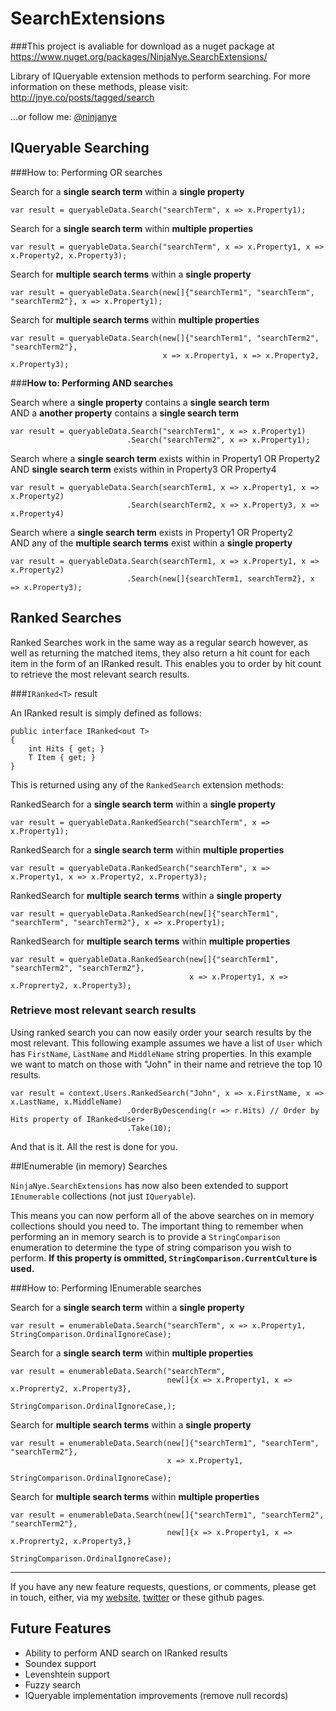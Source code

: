 SearchExtensions
================

###This project is avaliable for download as a nuget package at https://www.nuget.org/packages/NinjaNye.SearchExtensions/

Library of IQueryable extension methods to perform searching.  For more information on these methods, please visit:  
http://jnye.co/posts/tagged/search 

...or follow me: [@ninjanye](https://twitter.com/ninjanye) 

## IQueryable Searching

###How to: Performing OR searches

Search for a **single search term** within a **single property**

    var result = queryableData.Search("searchTerm", x => x.Property1);
    
Search for a **single search term** within **multiple properties**

    var result = queryableData.Search("searchTerm", x => x.Property1, x => x.Property2, x.Property3);
    
Search for **multiple search terms** within a **single property**

    var result = queryableData.Search(new[]{"searchTerm1", "searchTerm", "searchTerm2"}, x => x.Property1);
    
Search for **multiple search terms** within **multiple properties**

    var result = queryableData.Search(new[]{"searchTerm1", "searchTerm2", "searchTerm2"}, 
                                      x => x.Property1, x => x.Property2, x.Property3);
                                      
                                      
###**How to: Performing AND searches**

Search where a **single property** contains a **single search term**  
AND a **another property** contains a **single search term**

    var result = queryableData.Search("searchTerm1", x => x.Property1)
                              .Search("searchTerm2", x => x.Property1);
    
Search where a **single search term** exists within in Property1 OR Property2  
AND **single search term** exists within in Property3 OR Property4

    var result = queryableData.Search(searchTerm1, x => x.Property1, x => x.Property2)
                              .Search(searchTerm2, x => x.Property3, x => x.Property4)

Search where a **single search term** exists in Property1 OR Property2  
AND any of the **multiple search terms** exist within a **single property**

    var result = queryableData.Search(searchTerm1, x => x.Property1, x => x.Property2)
                              .Search(new[]{searchTerm1, searchTerm2}, x => x.Property3);
                                  
## Ranked Searches

Ranked Searches work in the same way as a regular search however, as well as returning the matched items, they also return a hit count for each item in the form of an IRanked<T> result.  This enables you to order by hit count to retrieve the most relevant search results.
    
###`IRanked<T>` result

An IRanked<T> result is simply defined as follows:

    public interface IRanked<out T>
    {
        int Hits { get; }
        T Item { get; }
    }
    
This is returned using any of the `RankedSearch` extension methods:

RankedSearch for a **single search term** within a **single property**

    var result = queryableData.RankedSearch("searchTerm", x => x.Property1);
    
RankedSearch for a **single search term** within **multiple properties**

    var result = queryableData.RankedSearch("searchTerm", x => x.Property1, x => x.Property2, x.Property3);
    
RankedSearch for **multiple search terms** within a **single property**

    var result = queryableData.RankedSearch(new[]{"searchTerm1", "searchTerm", "searchTerm2"}, x => x.Property1);
    
RankedSearch for **multiple search terms** within **multiple properties**

    var result = queryableData.RankedSearch(new[]{"searchTerm1", "searchTerm2", "searchTerm2"}, 
                                            x => x.Property1, x => x.Proprerty2, x.Property3);
                                            
### Retrieve most relevant search results

Using ranked search you can now easily order your search results by the most relevant.  This following example assumes we have a list of `User` which has `FirstName`, `LastName` and `MiddleName` string properties. In this example we want to match on those with "John" in their name and retrieve the top 10 results.

    var result = context.Users.RankedSearch("John", x => x.FirstName, x => x.LastName, x.MiddleName)
                              .OrderByDescending(r => r.Hits) // Order by Hits property of IRanked<User>
                              .Take(10);
                              
And that is it.  All the rest is done for you.

        
##IEnumerable (in memory) Searches

`NinjaNye.SearchExtensions` has now also been extended to support `IEnumerable` collections (not just `IQueryable`).

This means you can now perform all of the above searches on in memory collections should you need to.  The important thing to remember when performing an in memory search is to provide a `StringComparison` enumeration to determine the type of string comparison you wish to perform. **If this property is ommitted, `StringComparison.CurrentCulture` is used.**

###How to: Performing IEnumerable searches

Search for a **single search term** within a **single property**

    var result = enumerableData.Search("searchTerm", x => x.Property1, StringComparison.OrdinalIgnoreCase);
    
Search for a **single search term** within **multiple properties**

    var result = enumerableData.Search("searchTerm", 
                                       new[]{x => x.Property1, x => x.Proprerty2, x.Property3},
									   StringComparison.OrdinalIgnoreCase,);
    
Search for **multiple search terms** within a **single property**

    var result = enumerableData.Search(new[]{"searchTerm1", "searchTerm", "searchTerm2"},
									   x => x.Property1, 
                                       StringComparison.OrdinalIgnoreCase);
    
Search for **multiple search terms** within **multiple properties**

    var result = enumerableData.Search(new[]{"searchTerm1", "searchTerm2", "searchTerm2"}, 
                                       new[]{x => x.Property1, x => x.Proprerty2, x.Property3,}
                                       StringComparison.OrdinalIgnoreCase);

---

If you have any new feature requests, questions, or comments, please get in touch, either, via my [website](http://jnye.co), [twitter](https://twitter.com/ninjanye) or these github pages.

## Future Features
* Ability to perform AND search on IRanked results
* Soundex support
* Levenshtein support
* Fuzzy search
* IQueryable implementation improvements (remove null records)
